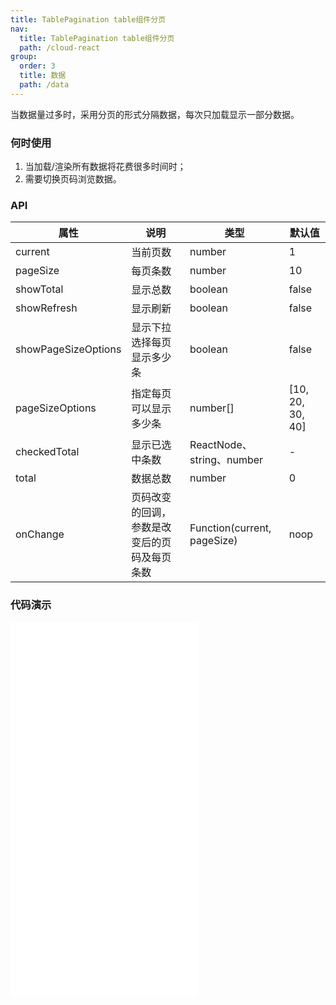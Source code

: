```yaml
---
title: TablePagination table组件分页
nav:
  title: TablePagination table组件分页
  path: /cloud-react
group:
  order: 3
  title: 数据
  path: /data
---
```


当数据量过多时，采用分页的形式分隔数据，每次只加载显示一部分数据。

### 何时使用

1. 当加载/渲染所有数据将花费很多时间时；
2. 需要切换页码浏览数据。

### API

| 属性                | 说明                                         | 类型                        | 默认值           |
| ------------------- | -------------------------------------------- | --------------------------- | ---------------- |
| current             | 当前页数                                     | number                      | 1                |
| pageSize            | 每页条数                                     | number                      | 10               |
| showTotal           | 显示总数                                     | boolean                     | false            |
| showRefresh         | 显示刷新                                     | boolean                     | false            |
| showPageSizeOptions | 显示下拉选择每页显示多少条                   | boolean                     | false            |
| pageSizeOptions     | 指定每页可以显示多少条                       | number[]                    | [10, 20, 30, 40] |
| checkedTotal        | 显示已选中条数                               | ReactNode、string、number   | -                |
| total               | 数据总数                                     | number                      | 0                |
| onChange            | 页码改变的回调，参数是改变后的页码及每页条数 | Function(current, pageSize) | noop             |

 ### 代码演示 

<embed src="@components/table-pagination/demos/basic-table-pagination.md" /> 

<embed src="@components/table-pagination/demos/change.md" /> 

<embed src="@components/table-pagination/demos/more.md" /> 

<embed src="@components/table-pagination/demos/refresh.md" /> 
